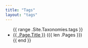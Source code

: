 ```yaml
---
title: "Tags"
layout: "tags"
---
```


<head>
  <link rel="stylesheet" href="{{ "css/tag-list.css" | absURL }}">
</head>

<ul class="tag-list">
  {{ range .Site.Taxonomies.tags }}
    <li><a href="{{ .Page.Permalink }}">{{ .Page.Title }}</a> <span>({{ len .Pages }})</span></li>
  {{ end }}
</ul>
